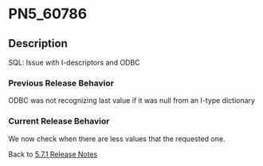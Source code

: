 # PN5_60786

<PageHeader />

## Description

SQL: Issue with I-descriptors and ODBC

### Previous Release Behavior

ODBC was not recognizing last value if it was null from an I-type dictionary

### Current Release Behavior

We now check when there are less values that the requested one.

Back to [5.7.1 Release Notes](./../README.md)
